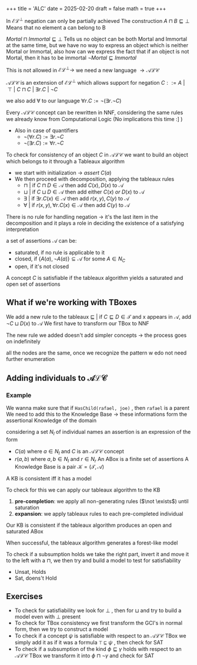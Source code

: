 +++
title = 'ALC'
date = 2025-02-20
draft = false
math = true
+++

In $\mathcal{EL}^\bot$ negation can only be partially achieved
The construction $A \sqcap B \sqsubseteq \bot$ Means that no element a can belong to B

$Mortal \sqcap Immortal \sqsubseteq \bot$ Tells us no object can be both Mortal and Immortal at the same time, but we have no way to express an object which is neither Mortal or Immortal, also how can we express the fact that if an object is not Mortal, then it has to be immortal $\neg Mortal \sqsubseteq Immortal$ 

This is not allowed in $\mathcal{EL}^\bot \rightarrow$ we need a new language $\rightarrow \mathcal{ALC}$  

$\mathcal{ALC}$ is an extension of $\mathcal{EL}^\bot$ which allows support for negation
	$C ::= A \ | \ \top \ | \ C \sqcap C \ | \ \exists r.C \ | \ \neg C$ 

we also add $\forall$ to our language
	$\forall r.C := \neg(\exists r.\neg C)$ 

Every $\mathcal{ALC}$ concept can be rewritten in NNF, considering the same rules we already know from Computational Logic (No implications this time :] )

- Also in case of quantifiers
	- $\neg (\forall r.C) := \exists r.\neg C$ 
	- $\neg (\exists r.C) := \forall r.\neg C$

To check for consistency of an object $C$ in $\mathcal{ALC}$ we want to build an object which belongs to it through a Tableaux algorithm 

- we start with initialization $\rightarrow \ assert \ C(a)$ 
- We then proceed with decomposition, applying the tableaux rules
	- $\sqcap$ | if $C \sqcap D \in \mathcal{A}$  then add $C(x), D(x)$ to $\mathcal{A}$
	- $\sqcup$ | if $C \sqcup D \in \mathcal{A}$  then add either $C(x) \ or \ D(x)$ to $\mathcal{A}$
	- $\exists$ | if $\exists r.C(x) \in \mathcal{A}$  then add $r(x, y), C(y)$ to $\mathcal{A}$
	- $\forall$ | if $r(x, y), \forall r.C(x) \in \mathcal{A}$  then add $C(y)$ to $\mathcal{A}$

There is no rule for handling negation $\rightarrow$ it's the last item in the decomposition and it plays a role in deciding the existence of a satisfying interpretation

a set of assertions $\mathcal{A}$ can be:
- saturated, if no rule is applicable to it
- closed, if $\{A(a), \neg A(a) \} \subseteq \mathcal{A}$ for some $A \in N_C$ 
- open, if it's not closed 

A concept $C$ is satisfiable if the tableaux algorithm yields a saturated and open set of assertions

## What if we're working with TBoxes
We add a new rule to the tableaux
$\sqsubseteq$ | if $C \sqsubseteq D \in \mathcal{T}$ and  x appears in $\mathcal{A}$, add $\neg C \sqcup D(x)$ to $\mathcal{A}$ 
We first have to transform our TBox to NNF 

The new rule we added doesn't add simpler concepts $\rightarrow$ the process goes on indefinitely

all the nodes are the same, once we recognize the pattern w edo not need further enumeration


## Adding individuals to $\mathcal{ALC}$ 

### Example
We wanna make sure that if `HasChild(rafael, joe)` , then `rafael` is a parent
We need to add this to the Knowledge Base $\rightarrow$ these informations form the assertional Knowledge of the domain

considering a set $N_I$ of individual names
an assertion is an expression of the form
- $C(a)$ where $a \in N_I$ and $C$ is an $\mathcal{ALC}$ concept
- $r(a, b)$ where $a, b \in N_I$ and $r \in N_r$ 
An ABox is a finite set of assertions
A Knowledge Base is a pair $\mathcal{K} = (\mathcal{T,A})$ 

A KB is consistent iff it has a model

To check for this we can apply our tableaux algorithm to the KB 
1) **pre-completion**: we apply all non-generating rules ($\not \exists$) until saturation
2) **expansion**: we apply tableaux rules to each pre-completed individual

Our KB is consistent if the tableaux algorithm produces an open and saturated ABox 

When successful, the tableaux algorithm generates a forest-like model 


To check if a subsumption holds we take the right part, invert it and move it to the left with a $\sqcap$, we then try and build a model to test for satisfiability
- Unsat, Holds
- Sat, doens't Hold


## Exercises
- To check for satisfiability we look for $\bot$ , then for $\sqcup$ and try to build a model even with $\bot$ present
- To check for TBox consistency we first transform the GCI's in normal form, then we try to construct a model 
- To check if a concept $\psi$ is satisfiable with respect to an $\mathcal{ALC}$ TBox we simply add it as if it was a formula $\top \sqsubseteq \psi$ , then check for SAT
- To check if a subsumption of the kind $\phi \sqsubseteq \gamma$ holds with respect to an $\mathcal{ALC}$ TBox we transform it into $\phi \sqcap \neg \gamma$ and check for SAT 